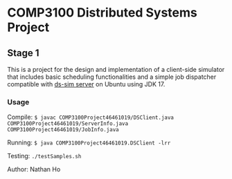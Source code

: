 # COMP3100 Distributed Systems Project

## Stage 1

This is a project for the design and implementation of a client-side simulator that includes basic scheduling functionalities and a simple job dispatcher compatible with [ds-sim server](https://github.com/distsys-MQ/ds-sim) on Ubuntu using JDK 17.

### Usage

Compile: 
`$ javac COMP3100Project46461019/DSClient.java COMP3100Project46461019/ServerInfo.java COMP3100Project46461019/JobInfo.java`

Running: 
`$ java COMP3100Project46461019.DSClient -lrr`

Testing:
`./testSamples.sh`

Author: Nathan Ho
